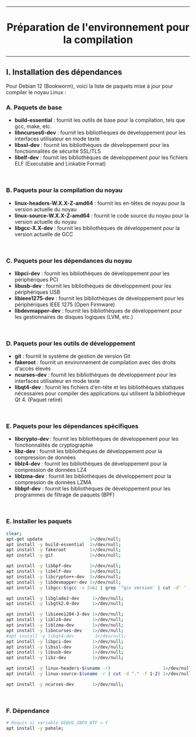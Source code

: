 -------------------------------------------------------------------------------------------------------
# <p align='center'> Préparation de l'environnement pour la compilation </p>

-------------------------------------------------------------------------------------------------------
## I. Installation des dépendances
Pour Debian 12 (Bookworm), voici la liste de paquets mise à jour pour compiler le noyau Linux :

### A. Paquets de base
- **build-essential** : fournit les outils de base pour la compilation, tels que gcc, make, etc.
- **libncurses6-dev** : fournit les bibliothèques de développement pour les interfaces utilisateur en mode texte
- **libssl-dev**      : fournit les bibliothèques de développement pour les fonctionnalités de sécurité SSL/TLS
- **libelf-dev**      : fournit les bibliothèques de développement pour les fichiers ELF (Executable and Linkable Format)

<br />

### B. Paquets pour la compilation du noyau
- **linux-headers-W.X.X-Z-amd64** : fournit les en-têtes de noyau pour la version actuelle du noyau
- **linux-source-W.X.X-Z-amd64**  : fournit le code source du noyau pour la version actuelle du noyau
- **libgcc-X.X-dev**              : fournit les bibliothèques de développement pour la version actuelle de GCC

<br />

### C. Paquets pour les dépendances du noyau
- **libpci-dev**       : fournit les bibliothèques de développement pour les périphériques PCI
- **libusb-dev**       : fournit les bibliothèques de développement pour les périphériques USB
- **libieee1275-dev**  : fournit les bibliothèques de développement pour les périphériques IEEE 1275 (Open Firmware)
- **libdevmapper-dev** : fournit les bibliothèques de développement pour les gestionnaires de disques logiques (LVM, etc.)

<br />

### D. Paquets pour les outils de développement
- **git**         : fournit le système de gestion de version Git
- **fakeroot**    : fournit un environnement de compilation avec des droits d'accès élevés
- **ncurses-dev** : fournit les bibliothèques de développement pour les interfaces utilisateur en mode texte
- **libqt4-dev**  : fournit les fichiers d'en-tête et les bibliothèques statiques nécessaires pour compiler des applications qui utilisent la bibliothèque Qt 4. (Paquet retiré)

<br />

### E. Paquets pour les dépendances spécifiques
- **libcrypto-dev** : fournit les bibliothèques de développement pour les fonctionnalités de cryptographie
- **libz-dev**      : fournit les bibliothèques de développement pour la compression de données
- **liblz4-dev**    : fournit les bibliothèques de développement pour la compression de données LZ4
- **liblzma-dev**   : fournit les bibliothèques de développement pour la compression de données LZMA
- **libbpf-dev**    : fournit les bibliothèques de développement pour les programmes de filtrage de paquets (BPF)

<br />

### E. Installer les paquets
```bash
clear;
apt-get update                  1>/dev/null;
apt install -y build-essential  1>/dev/null;
apt install -y fakeroot         1>/dev/null;
apt install -y git              1>/dev/null;

apt install -y libbpf-dev       1>/dev/null;
apt install -y libelf-dev       1>/dev/null;
apt install -y libcrypto++-dev  1>/dev/null;
apt install -y libdevmapper-dev 1>/dev/null;
apt install -y libgcc-$(gcc -v 2>&1 | grep '^gcc version' | cut -d' ' -f3 | cut -d "." -f 1)-dev 1>/dev/null;

apt install -y libglade2-dev     1>/dev/null;
apt install -y libgtk2.0-dev     1>/dev/null;

apt install -y libieee1284-3-dev 1>/dev/null;
apt install -y liblz4-dev        1>/dev/null;
apt install -y liblzma-dev       1>/dev/null;
apt install -y libncurses-dev    1>/dev/null;
#apt install -y libqt4-dev        1>/dev/null;
apt install -y libpci-dev        1>/dev/null;
apt install -y libssl-dev        1>/dev/null;
apt install -y libusb-dev        1>/dev/null;
apt install -y libz-dev          1>/dev/null;

apt install -y linux-headers-$(uname -r)                    1>/dev/null;
apt install -y linux-source-$(uname -r | cut -d "." -f 1-2) 1>/dev/null;

apt install -y ncurses-dev       1>/dev/null;
```

<br />

### F. Dépendance
```bash
# Requis si variable DEBUG_INFO_BTF = Y
apt install -y pahole;
```


<br />
